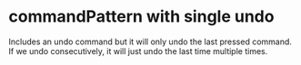 # commandPattern with single undo

Includes an undo command but it will only undo the last pressed command.
If we undo consecutively, it will just undo the last time multiple times.